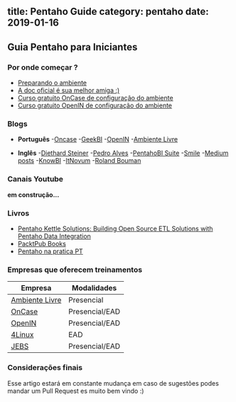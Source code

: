 title: Pentaho Guide
category: pentaho
date: 2019-01-16
------------------------------------

## Guia Pentaho para Iniciantes

### Por onde começar ?
- [Preparando o ambiente](#/blog/trilha-pentaho-init/2018/trilha-1-overview-prepare)
- [A doc oficial é sua melhor amiga :)](https://help.pentaho.com/Documentation/)
- [Curso gratuito OnCase de configuração do ambiente ](https://treinamentos.oncase.com.br/p/pentaho-install-config)
- [Curso gratuito OpenIN de configuração do ambiente ](https://ead.openin.com.br/curso/preparacao-ambiente-versao-8/)

### Blogs

- **Português**
 -[Oncase](http://blog.oncase.com.br/)
 -[GeekBI](https://geekbi.wordpress.com/)
 -[OpenIN](https://openin.com.br/blog/)
 -[Ambiente Livre](http://blogs.ambientelivre.com.br)

- **Inglês**
 -[Diethard Steiner](http://diethardsteiner.github.io/list.html)
 -[Pedro Alves](http://pedroalves-bi.blogspot.com/)
 -[PentahoBI Suite](http://pentaho-bi-suite.blogspot.com/)
 -[Smile](http://blog.smile.fr/Pentaho)
 -[Medium posts](https://medium.com/search?q=pentaho)
 -[KnowBI](http://blog.know.bi/tag/pentaho-data-integration)
 -[ItNovum](https://it-novum.com/blog/category/business-intelligence)
 -[Roland Bouman](http://rpbouman.blogspot.com/)

### Canais Youtube

**em construção...**

### Livros
- [Pentaho Kettle Solutions: Building Open Source ETL Solutions with Pentaho Data Integration](https://www.wiley.com/en-us/Pentaho+Kettle+Solutions%3A+Building+Open+Source+ETL+Solutions+with+Pentaho+Data+Integration-p-9780470947524)
- [PacktPub Books](https://search.packtpub.com/?query=pentaho&refinementList%5Breleased%5D%5B0%5D=Available)
- [Pentaho na pratica PT](https://www.amazon.com.br/Pentaho-na-Pr%C3%A1tica-Segunda-Edi%C3%A7%C3%A3o-ebook/dp/B00CEQFDU0/ref=sr_1_1?__mk_pt_BR=%C3%85M%C3%85%C5%BD%C3%95%C3%91&keywords=pentaho&qid=1549126066&sr=8-1)


### Empresas que oferecem treinamentos 

Empresa | Modalidades 
--- | --- 
[Ambiente Livre](http://www.ambientelivre.com.br/) | Presencial 
[OnCase](https://treinamentos.oncase.com.br/) | Presencial/EAD 
[OpenIN](https://openin.com.br/) | Presencial/EAD 
[4Linux](https://www.4linux.com.br/curso/business-intelligence-com-pentaho) | EAD
[JEBS](http://www.jebsweb.com.br) | Presencial/EAD

### Considerações finais
Esse artigo estará em constante mudança em caso de sugestões podes mandar um Pull Request es muito bem vindo :)
